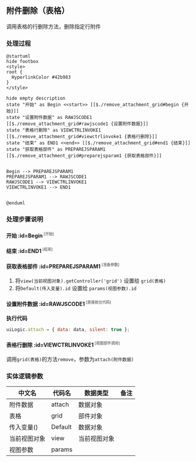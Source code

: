 ## 附件删除（表格） <!-- {docsify-ignore-all} -->

   调用表格的行删除方法，删除指定行附件

### 处理过程

```plantuml
@startuml
hide footbox
<style>
root {
  HyperlinkColor #42b983
}
</style>

hide empty description
state "开始" as Begin <<start>> [[$./remove_attachment_grid#begin {开始}]]
state "设置附件数据" as RAWJSCODE1  [[$./remove_attachment_grid#rawjscode1 {设置附件数据}]]
state "表格行删除" as VIEWCTRLINVOKE1  [[$./remove_attachment_grid#viewctrlinvoke1 {表格行删除}]]
state "结束" as END1 <<end>> [[$./remove_attachment_grid#end1 {结束}]]
state "获取表格部件" as PREPAREJSPARAM1  [[$./remove_attachment_grid#preparejsparam1 {获取表格部件}]]


Begin --> PREPAREJSPARAM1
PREPAREJSPARAM1 --> RAWJSCODE1
RAWJSCODE1 --> VIEWCTRLINVOKE1
VIEWCTRLINVOKE1 --> END1


@enduml
```


### 处理步骤说明

#### 开始 :id=Begin<sup class="footnote-symbol"> <font color=gray size=1>[开始]</font></sup>




#### 结束 :id=END1<sup class="footnote-symbol"> <font color=gray size=1>[结束]</font></sup>




#### 获取表格部件 :id=PREPAREJSPARAM1<sup class="footnote-symbol"> <font color=gray size=1>[准备参数]</font></sup>



1. 将`view(当前视图对象).getController('grid')` 设置给  `grid(表格)`
2. 将`Default(传入变量).id` 设置给  `params(视图参数).id`

#### 设置附件数据 :id=RAWJSCODE1<sup class="footnote-symbol"> <font color=gray size=1>[直接前台代码]</font></sup>



<p class="panel-title"><b>执行代码</b></p>

```javascript
uiLogic.attach = { data: data, silent: true };
```

#### 表格行删除 :id=VIEWCTRLINVOKE1<sup class="footnote-symbol"> <font color=gray size=1>[视图部件调用]</font></sup>



调用`grid(表格)`的方法`remove`，参数为`attach(附件数据)`


### 实体逻辑参数

|    中文名   |    代码名    |  数据类型      |备注 |
| --------| --------| --------  | --------   |
|附件数据|attach|数据对象||
|表格|grid|部件对象||
|传入变量(<i class="fa fa-check"/></i>)|Default|数据对象||
|当前视图对象|view|当前视图对象||
|视图参数|params|||
